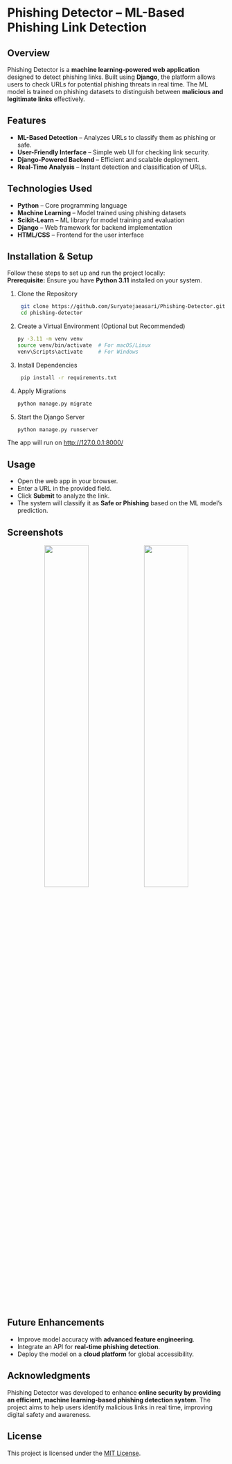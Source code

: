 # Phishing Detector – ML-Based Phishing Link Detection 

## Overview  
Phishing Detector is a **machine learning-powered web application** designed to detect phishing links. Built using **Django**, the platform allows users to check URLs for potential phishing threats in real time. The ML model is trained on phishing datasets to distinguish between **malicious and legitimate links** effectively.  

## Features  
- **ML-Based Detection** – Analyzes URLs to classify them as phishing or safe.  
- **User-Friendly Interface** – Simple web UI for checking link security.  
- **Django-Powered Backend** – Efficient and scalable deployment.  
- **Real-Time Analysis** – Instant detection and classification of URLs.  

## Technologies Used  
- **Python** – Core programming language  
- **Machine Learning** – Model trained using phishing datasets  
- **Scikit-Learn** – ML library for model training and evaluation  
- **Django** – Web framework for backend implementation  
- **HTML/CSS** – Frontend for the user interface  

## Installation & Setup 
Follow these steps to set up and run the project locally:  
**Prerequisite:** Ensure you have **Python 3.11** installed on your system.  

1. Clone the Repository
   ```sh
    git clone https://github.com/Suryatejaeasari/Phishing-Detector.git
    cd phishing-detector
    ```
2. Create a Virtual Environment (Optional but Recommended)
   ```sh
   py -3.11 -m venv venv
   source venv/bin/activate  # For macOS/Linux
   venv\Scripts\activate     # For Windows
   ```
3. Install Dependencies
   ```sh
    pip install -r requirements.txt
   ```
4. Apply Migrations
   ```sh
   python manage.py migrate
   ```
5. Start the Django Server
   ```sh
   python manage.py runserver
   ```
The app will run on http://127.0.0.1:8000/

## Usage  
- Open the web app in your browser.
- Enter a URL in the provided field.
- Click **Submit** to analyze the link.
- The system will classify it as **Safe or Phishing** based on the ML model’s prediction.  

## Screenshots  

<p align="center">
  <img src="https://github.com/user-attachments/assets/7cfd19ef-b7bd-40ca-8b18-3b2eea8a1ed6" width="45%" />
  <img src="https://github.com/user-attachments/assets/3766a6d0-4396-46c3-8abd-5d4288e58ae9" width="45%" />
</p>


## Future Enhancements  
- Improve model accuracy with **advanced feature engineering**.  
- Integrate an API for **real-time phishing detection**.  
- Deploy the model on a **cloud platform** for global accessibility.  

## Acknowledgments  
Phishing Detector was developed to enhance **online security by providing an efficient, machine learning-based phishing detection system**. The project aims to help users identify malicious links in real time, improving digital safety and awareness.  

## License  
This project is licensed under the [MIT License](LICENSE).  

